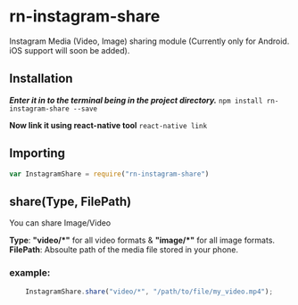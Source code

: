 # rn-instagram-share
Instagram Media (Video, Image) sharing module (Currently only for Android. iOS support will soon be added).

## Installation
***Enter it in to the terminal being in the project directory.***
```npm install rn-instagram-share --save```

**Now link it using react-native tool**
```react-native link```

## Importing
```js
var InstagramShare = require("rn-instagram-share")
```


## share(Type, FilePath)
You can share Image/Video

**Type**: **"video/\*"** for all video formats & **"image/\*"** for all image formats.
**FilePath**: Absoulte path of the media file stored in your phone.

### example:

```js
	InstagramShare.share("video/*", "/path/to/file/my_video.mp4");
```

